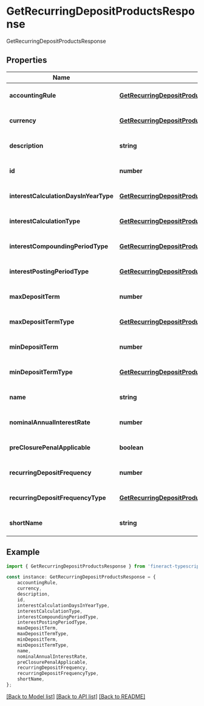 # GetRecurringDepositProductsResponse

GetRecurringDepositProductsResponse

## Properties

Name | Type | Description | Notes
------------ | ------------- | ------------- | -------------
**accountingRule** | [**GetRecurringDepositProductsAccountingRule**](GetRecurringDepositProductsAccountingRule.md) |  | [optional] [default to undefined]
**currency** | [**GetRecurringDepositProductsCurrency**](GetRecurringDepositProductsCurrency.md) |  | [optional] [default to undefined]
**description** | **string** |  | [optional] [default to undefined]
**id** | **number** |  | [optional] [default to undefined]
**interestCalculationDaysInYearType** | [**GetRecurringDepositProductsInterestCalculationDaysInYearType**](GetRecurringDepositProductsInterestCalculationDaysInYearType.md) |  | [optional] [default to undefined]
**interestCalculationType** | [**GetRecurringDepositProductsInterestCalculationType**](GetRecurringDepositProductsInterestCalculationType.md) |  | [optional] [default to undefined]
**interestCompoundingPeriodType** | [**GetRecurringDepositProductsInterestCompoundingPeriodType**](GetRecurringDepositProductsInterestCompoundingPeriodType.md) |  | [optional] [default to undefined]
**interestPostingPeriodType** | [**GetRecurringDepositProductsInterestPostingPeriodType**](GetRecurringDepositProductsInterestPostingPeriodType.md) |  | [optional] [default to undefined]
**maxDepositTerm** | **number** |  | [optional] [default to undefined]
**maxDepositTermType** | [**GetRecurringDepositProductsMaxDepositTermType**](GetRecurringDepositProductsMaxDepositTermType.md) |  | [optional] [default to undefined]
**minDepositTerm** | **number** |  | [optional] [default to undefined]
**minDepositTermType** | [**GetRecurringDepositProductsMinDepositTermType**](GetRecurringDepositProductsMinDepositTermType.md) |  | [optional] [default to undefined]
**name** | **string** |  | [optional] [default to undefined]
**nominalAnnualInterestRate** | **number** |  | [optional] [default to undefined]
**preClosurePenalApplicable** | **boolean** |  | [optional] [default to undefined]
**recurringDepositFrequency** | **number** |  | [optional] [default to undefined]
**recurringDepositFrequencyType** | [**GetRecurringDepositProductsRecurringDepositFrequencyType**](GetRecurringDepositProductsRecurringDepositFrequencyType.md) |  | [optional] [default to undefined]
**shortName** | **string** |  | [optional] [default to undefined]

## Example

```typescript
import { GetRecurringDepositProductsResponse } from 'fineract-typescript-client';

const instance: GetRecurringDepositProductsResponse = {
    accountingRule,
    currency,
    description,
    id,
    interestCalculationDaysInYearType,
    interestCalculationType,
    interestCompoundingPeriodType,
    interestPostingPeriodType,
    maxDepositTerm,
    maxDepositTermType,
    minDepositTerm,
    minDepositTermType,
    name,
    nominalAnnualInterestRate,
    preClosurePenalApplicable,
    recurringDepositFrequency,
    recurringDepositFrequencyType,
    shortName,
};
```

[[Back to Model list]](../README.md#documentation-for-models) [[Back to API list]](../README.md#documentation-for-api-endpoints) [[Back to README]](../README.md)

